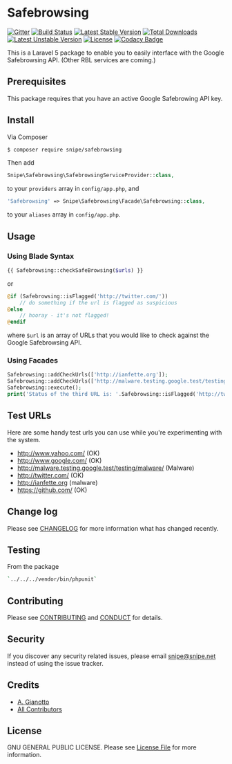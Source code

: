 # Safebrowsing
[![Gitter](https://badges.gitter.im/Join%20Chat.svg)](https://gitter.im/snipe/safebrowsing?utm_source=badge&utm_medium=badge&utm_campaign=pr-badge&utm_content=badge) [![Build Status](https://travis-ci.org/snipe/Safebrowsing.svg?branch=master)](https://travis-ci.org/snipe/Safebrowsing) [![Latest Stable Version](https://poser.pugx.org/snipe/safebrowsing/v/stable.svg)](https://packagist.org/packages/snipe/safebrowsing) [![Total Downloads](https://poser.pugx.org/snipe/safebrowsing/downloads.svg)](https://packagist.org/packages/snipe/safebrowsing) [![Latest Unstable Version](https://poser.pugx.org/snipe/safebrowsing/v/unstable.svg)](https://packagist.org/packages/snipe/safebrowsing) [![License](https://poser.pugx.org/snipe/safebrowsing/license.svg)](https://packagist.org/packages/snipe/safebrowsing) [![Codacy Badge](https://api.codacy.com/project/badge/Grade/eb21765a140141e6828035a376733a80)](https://www.codacy.com/app/snipe/Safebrowsing?utm_source=github.com&amp;utm_medium=referral&amp;utm_content=snipe/Safebrowsing&amp;utm_campaign=Badge_Grade) 

This is a Laravel 5 package to enable you to easily interface with the Google Safebrowsing API. (Other RBL services are coming.)

## Prerequisites

This package requires that you have an active Google Safebrowing API key.

## Install

Via Composer

``` bash
$ composer require snipe/safebrowsing
```

Then add

``` php
Snipe\Safebrowsing\SafebrowsingServiceProvider::class,
```

to your `providers` array in `config/app.php`, and

``` php
'Safebrowsing' => Snipe\Safebrowsing\Facade\Safebrowsing::class,
```

to your `aliases` array in `config/app.php`.


## Usage

### Using Blade Syntax

``` php
{{ Safebrowsing::checkSafeBrowsing($urls) }}
```

or

``` php
@if (Safebrowsing::isFlagged('http://twitter.com/'))
    // do something if the url is flagged as suspicious
@else
    // hooray - it's not flagged!
@endif
```



where `$url` is an array of URLs that you would like to check against the Google Safebrowsing API.

### Using Facades
``` php
Safebrowsing::addCheckUrls(['http://ianfette.org']);
Safebrowsing::addCheckUrls(['http://malware.testing.google.test/testing/malware/']);
Safebrowsing::execute();
print('Status of the third URL is: '.Safebrowsing::isFlagged('http://twitter.com/'));
```

## Test URLs

Here are some handy test urls you can use while you're experimenting with the system.

- http://www.yahoo.com/ (OK)
- http://www.google.com/ (OK)
- http://malware.testing.google.test/testing/malware/ (Malware)
- http://twitter.com/ (OK)
- http://ianfette.org (malware)
- https://github.com/ (OK)

## Change log

Please see [CHANGELOG](CHANGELOG.md) for more information what has changed recently.

## Testing

From the package

``` bash
`../../../vendor/bin/phpunit`
```

## Contributing

Please see [CONTRIBUTING](CONTRIBUTING.md) and [CONDUCT](CONDUCT.md) for details.

## Security

If you discover any security related issues, please email snipe@snipe.net instead of using the issue tracker.

## Credits

- [A. Gianotto][link-author]
- [All Contributors][link-contributors]

## License

GNU GENERAL PUBLIC LICENSE. Please see [License File](LICENSE.md) for more information.

[ico-version]: https://img.shields.io/packagist/v/snipe/safebrowsing.svg?style=flat-square
[ico-license]: https://img.shields.io/badge/license-MIT-brightgreen.svg?style=flat-square
[ico-travis]: https://img.shields.io/travis/snipe/safebrowsing/master.svg?style=flat-square
[ico-scrutinizer]: https://img.shields.io/scrutinizer/coverage/g/snipe/safebrowsing.svg?style=flat-square
[ico-code-quality]: https://img.shields.io/scrutinizer/g/snipe/safebrowsing.svg?style=flat-square
[ico-downloads]: https://img.shields.io/packagist/dt/snipe/safebrowsing.svg?style=flat-square

[link-packagist]: https://packagist.org/packages/snipe/safebrowsing
[link-travis]: https://travis-ci.org/snipe/safebrowsing
[link-scrutinizer]: https://scrutinizer-ci.com/g/snipe/safebrowsing/code-structure
[link-code-quality]: https://scrutinizer-ci.com/g/snipe/safebrowsing
[link-downloads]: https://packagist.org/packages/snipe/safebrowsing
[link-author]: https://github.com/snipe
[link-contributors]: ../../contributors
